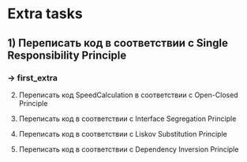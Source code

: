 # Extra tasks
## 1) Переписать код в соответствии с Single Responsibility Principle
### -> first_extra

2) Переписать код SpeedCalculation в соответствии с Open-Closed Principle

3) Переписать код в соответствии с Interface Segregation Principle

4) Переписать код в соответствии с Liskov Substitution Principle

5) Переписать код в соответствии с Dependency Inversion Principle
